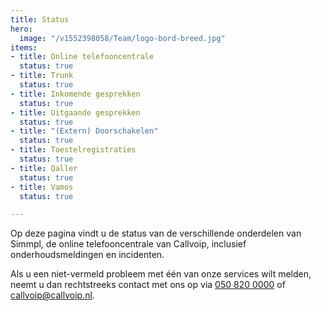 ```yaml
---
title: Status
hero:
  image: "/v1552398058/Team/logo-bord-breed.jpg"
items:
- title: Online telefooncentrale
  status: true
- title: Trunk
  status: true
- title: Inkomende gesprekken
  status: true
- title: Uitgaande gesprekken
  status: true
- title: "(Extern) Doorschakelen"
  status: true
- title: Toestelregistraties
  status: true
- title: Qaller
  status: true
- title: Vamos
  status: true

---
```

Op deze pagina vindt u de status van de verschillende onderdelen van Simmpl, de online telefooncentrale van Callvoip, inclusief onderhoudsmeldingen en incidenten.

Als u een niet-vermeld probleem met één van onze services wilt melden, neemt u dan rechtstreeks contact met ons op via <a href="tel:+31508200000">050 820 0000</a> of [callvoip@callvoip.nl](mailto:callvoip@callvoip.nl).